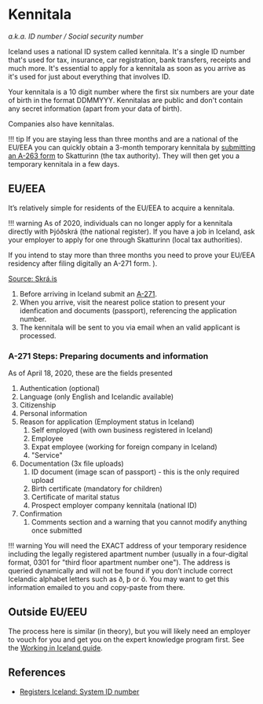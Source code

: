 # Kennitala

*a.k.a. ID number / Social security number*

Iceland uses a national ID system called kennitala. It's a single ID number
that's used for tax, insurance, car registration, bank transfers, receipts and
much more. It's essential to apply for a kennitala as soon as you arrive as
it's used for just about everything that involves ID.

Your kennitala is a 10 digit number where the first six numbers are your date
of birth in the format DDMMYYY. Kennitalas are public and don't contain any
secret information (apart from your data of birth).

Companies also have kennitalas.

!!! tip
    If you are staying less than three months and are a national of the EU/EEA
    you can quickly obtain a 3-month temporary kennitala by [submitting an
    A-263 form](https://www.rsk.is/media/rsk03/rsk_0330.en.pdf) to Skatturinn
    (the tax authority). They will then get you a temporary kennitala in a few
    days.

## EU/EEA

It’s relatively simple for residents of the EU/EEA to acquire a kennitala.

!!! warning
    As of 2020, individuals can no longer apply for a kennitala directly with
    Þjóðskrá (the national register). If you have a job in Iceland, ask your
    employer to apply for one through Skatturinn (local tax authorities).

If you intend to stay more than three months you need to prove your EU/EEA residency after filing digitally an A-271 form. ).

[Source: Skrá.is](https://www.skra.is/english/individuals/moving-to-iceland/i-am-an-eea-efta-citizen/)

1. Before arriving in Iceland submit an [A-271](https://www.skra.is/umsoknir/rafraen-skil/skraning-ees-eda-efta-borgara-i-thjodskra-til-lengri-tima-en-3-man/?lang=en).
2. When you arrive, visit the nearest police station to present your
   idenfication and documents (passport), referencing the application number.
3. The kennitala will be sent to you via email when an valid applicant is
   processed.

### A-271 Steps: Preparing documents and information

As of April 18, 2020, these are the fields presented

1. Authentication (optional)
2. Language (only English and Icelandic available)
3. Citizenship
4. Personal information
5. Reason for application (Employment status in Iceland)
    1. Self employed (with own business registered in Iceland)
    2. Employee
    3. Expat employee (working for foreign company in Iceland)
    4. "Service"
6. Documentation (3x file uploads)
    1. ID document (image scan of passport) - this is the only required upload
    2. Birth certificate (mandatory for children)
    3. Certificate of marital status
    4. Prospect employer company kennitala (national ID)
7. Confirmation
    1. Comments section and a warning that you cannot modify anything once submitted

!!! warning
    You will need the EXACT address of your temporary residence including the
    legally registered apartment number (usually in a four-digital format, 0301
    for "third floor apartment number one"). The address is queried dynamically
    and will not be found if you don’t include correct Icelandic alphabet
    letters such as ð, þ or ö. You may want to get this information emailed to
    you and copy-paste from there.

## Outside EU/EEU

The process here is similar (in theory), but you will likely need an employer
to vouch for you and get you on the expert knowledge program first. See the
[Working in Iceland guide](./working-in-iceland.md).

## References

- [Registers Iceland: System ID number](https://www.skra.is/english/individuals/me-and-my-family/my-registration/id-numbers/system-id-number/)
